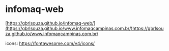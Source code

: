 # infomaq-web

[https://gbrlsouza.github.io/infomaq-web/](https://gbrlsouza.github.io/www.infomaqcampinas.com.br/)https://gbrlsouza.github.io/www.infomaqcampinas.com.br/

icons: https://fontawesome.com/v4/icons/
